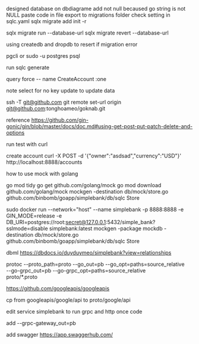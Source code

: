 
designed database on dbdiagrame 
add not null becaused go string is not NULL
paste code in file export to migrations folder
check setting in sqlc.yaml
sqlx migrate add init -r

sqlx migrate run --database-url
sqlx migrate revert --database-url

using createdb and dropdb to resert if migration error

pgcli or sudo -u postgres psql

run sqlc generate

query force -- name CreateAccount :one


note select for no key update to update data

ssh -T git@github.com
git remote set-url origin git@github.com:tonghoameo/goknab.git


reference 
https://github.com/gin-gonic/gin/blob/master/docs/doc.md#using-get-post-put-patch-delete-and-options


run test with curl

create account
curl -X POST -d '{"owner":"asdsad","currency":"USD"}' http://localhost:8888/accounts


how to use mock with golang

go mod tidy
go get github.com/golang/mock
go mod download github.com/golang/mock
mockgen -destination db/mock/store.go github.com/binbomb/goapp/simplebank/db/sqlc Store

sudo docker run --network="host" --name simplebank -p 8888:8888 -e GIN_MODE=release -e DB_URI=postgres://root:secret@127.0.0.1:5432/simple_bank?sslmode=disable simplebank:latest
mockgen -package mockdb -destination db/mock/store.go github.com/binbomb/goapp/simplebank/db/sqlc Store


dbml 
https://dbdocs.io/duyduymeo/simplebank?view=relationships

protoc --proto_path=proto --go_out=pb --go_opt=paths=source_relative \
    --go-grpc_out=pb --go-grpc_opt=paths=source_relative \
proto/*.proto


https://github.com/googleapis/googleapis

cp from googleapis/google/api to proto/google/api

edit service simplebank to run grpc and http once code

add --grpc-gateway_out=pb


add swagger https://app.swaggerhub.com/

